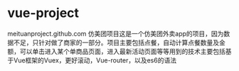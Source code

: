 # vue-project
meituanproject.github.com
仿美团项目这是一个仿美团外卖app的项目，因为数据不足，只针对做了商家的一部分。项目主要包括点餐，自动计算点餐数量及金额，可以单击进入某个单商品页面，进入最新活动页面等等用到的技术主要包括基于Vue框架的Vuex，更好滚动，Vue-router，以及es6的语法
